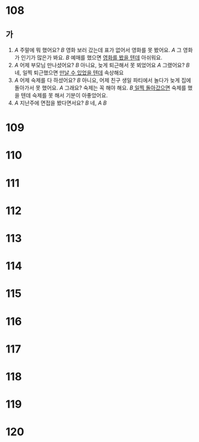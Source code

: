 # 108
## 가
1. *A* 주말에 뭐 했어요?
   *B* 영화 보러 갔는데 표가 없어서 영화를 못 봤어요.
   *A* 그 영화가 인기가 많은가 봐요.
   *B* 예매를 했으면 <u>영화를 봤을 텐데</u> 아쉬워요.
2.  *A* 어제 부모님 만나셨어요?
    *B* 아니요, 늦게 퇴근해서 못 뵈었어요
    *A* 그랬어요?
    *B* 네, 일찍 퇴근했으면 <u>만날 수 있었을 텐데</u> 속상해요
3.  *A* 어제 숙제를 다 하셨어요?
    *B* 아니요, 어제 친구 생일 파티에서 놀다가 늦게 집에 돌아가서 못 했어요.
    *A* 그래요? 숙제는 꼭 해야 해요.
    *B*<u> 일찍 돌아갔으면</u> 숙제를 했을 텐데 숙제를 못 해서 기분이 아좋았어요.
4.  *A* 지난주에 면접을 봤다면서요?
    *B* 네, 
    *A*
    *B*
# 109
# 110
# 111
# 112
# 113
# 114
# 115
# 116
# 117
# 118
# 119
# 120